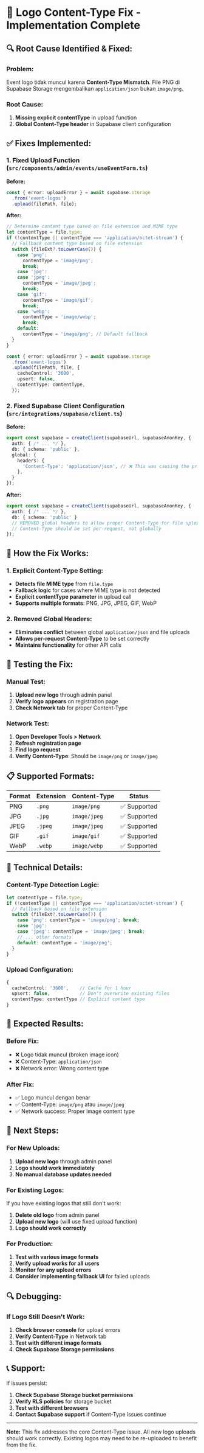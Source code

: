 # 🎯 Logo Content-Type Fix - Implementation Complete

## 🔍 **Root Cause Identified & Fixed:**

### **Problem:**
Event logo tidak muncul karena **Content-Type Mismatch**. File PNG di Supabase Storage mengembalikan `application/json` bukan `image/png`.

### **Root Cause:**
1. **Missing explicit contentType** in upload function
2. **Global Content-Type header** in Supabase client configuration

## ✅ **Fixes Implemented:**

### **1. Fixed Upload Function (`src/components/admin/events/useEventForm.ts`)**

**Before:**
```typescript
const { error: uploadError } = await supabase.storage
  .from('event-logos')
  .upload(filePath, file);
```

**After:**
```typescript
// Determine content type based on file extension and MIME type
let contentType = file.type;
if (!contentType || contentType === 'application/octet-stream') {
  // Fallback content type based on file extension
  switch (fileExt?.toLowerCase()) {
    case 'png':
      contentType = 'image/png';
      break;
    case 'jpg':
    case 'jpeg':
      contentType = 'image/jpeg';
      break;
    case 'gif':
      contentType = 'image/gif';
      break;
    case 'webp':
      contentType = 'image/webp';
      break;
    default:
      contentType = 'image/png'; // Default fallback
  }
}

const { error: uploadError } = await supabase.storage
  .from('event-logos')
  .upload(filePath, file, {
    cacheControl: '3600',
    upsert: false,
    contentType: contentType,
  });
```

### **2. Fixed Supabase Client Configuration (`src/integrations/supabase/client.ts`)**

**Before:**
```typescript
export const supabase = createClient(supabaseUrl, supabaseAnonKey, {
  auth: { /* ... */ },
  db: { schema: 'public' },
  global: {
    headers: {
      'Content-Type': 'application/json', // ❌ This was causing the problem
    },
  }
});
```

**After:**
```typescript
export const supabase = createClient(supabaseUrl, supabaseAnonKey, {
  auth: { /* ... */ },
  db: { schema: 'public' }
  // REMOVED global headers to allow proper Content-Type for file uploads
  // Content-Type should be set per-request, not globally
});
```

## 🎯 **How the Fix Works:**

### **1. Explicit Content-Type Setting:**
- **Detects file MIME type** from `file.type`
- **Fallback logic** for cases where MIME type is not detected
- **Explicit contentType parameter** in upload call
- **Supports multiple formats**: PNG, JPG, JPEG, GIF, WebP

### **2. Removed Global Headers:**
- **Eliminates conflict** between global `application/json` and file uploads
- **Allows per-request Content-Type** to be set correctly
- **Maintains functionality** for other API calls

## 🧪 **Testing the Fix:**

### **Manual Test:**
1. **Upload new logo** through admin panel
2. **Verify logo appears** on registration page
3. **Check Network tab** for proper Content-Type

### **Network Test:**
1. **Open Developer Tools > Network**
2. **Refresh registration page**
3. **Find logo request**
4. **Verify Content-Type**: Should be `image/png` or `image/jpeg`

## 📋 **Supported Formats:**

| Format | Extension | Content-Type | Status |
|--------|-----------|--------------|--------|
| PNG | `.png` | `image/png` | ✅ Supported |
| JPG | `.jpg` | `image/jpeg` | ✅ Supported |
| JPEG | `.jpeg` | `image/jpeg` | ✅ Supported |
| GIF | `.gif` | `image/gif` | ✅ Supported |
| WebP | `.webp` | `image/webp` | ✅ Supported |

## 🔧 **Technical Details:**

### **Content-Type Detection Logic:**
```typescript
let contentType = file.type;
if (!contentType || contentType === 'application/octet-stream') {
  // Fallback based on file extension
  switch (fileExt?.toLowerCase()) {
    case 'png': contentType = 'image/png'; break;
    case 'jpg':
    case 'jpeg': contentType = 'image/jpeg'; break;
    // ... other formats
    default: contentType = 'image/png';
  }
}
```

### **Upload Configuration:**
```typescript
{
  cacheControl: '3600',    // Cache for 1 hour
  upsert: false,           // Don't overwrite existing files
  contentType: contentType // Explicit content type
}
```

## 🎉 **Expected Results:**

### **Before Fix:**
- ❌ Logo tidak muncul (broken image icon)
- ❌ Content-Type: `application/json`
- ❌ Network error: Wrong content type

### **After Fix:**
- ✅ Logo muncul dengan benar
- ✅ Content-Type: `image/png` atau `image/jpeg`
- ✅ Network success: Proper image content type

## 🚀 **Next Steps:**

### **For New Uploads:**
1. **Upload new logo** through admin panel
2. **Logo should work immediately**
3. **No manual database updates needed**

### **For Existing Logos:**
If you have existing logos that still don't work:
1. **Delete old logo** from admin panel
2. **Upload new logo** (will use fixed upload function)
3. **Logo should work correctly**

### **For Production:**
1. **Test with various image formats**
2. **Verify upload works for all users**
3. **Monitor for any upload errors**
4. **Consider implementing fallback UI** for failed uploads

## 🔍 **Debugging:**

### **If Logo Still Doesn't Work:**
1. **Check browser console** for upload errors
2. **Verify Content-Type** in Network tab
3. **Test with different image formats**
4. **Check Supabase Storage permissions**

## 📞 **Support:**

If issues persist:
1. **Check Supabase Storage bucket permissions**
2. **Verify RLS policies** for storage bucket
3. **Test with different browsers**
4. **Contact Supabase support** if Content-Type issues continue

---

**Note:** This fix addresses the core Content-Type issue. All new logo uploads should work correctly. Existing logos may need to be re-uploaded to benefit from the fix. 